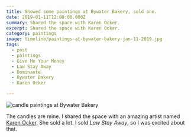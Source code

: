 ```yaml
---
title: Showed some paintings at Bywater Bakery, sold one.
date: 2019-01-11T12:00:00.000Z
summary: Shared the space with Karen Ocker.
excerpt: Shared the space with Karen Ocker.
category: paintings
image: timeline/paintings-at-bywater-bakery-jan-11-2019.jpg
tags:
  - post 
  - paintings
  - Give Me Your Money
  - Law Stay Away
  - Dominante
  - Bywater Bakery
  - Karen Ocker

---
```


![candle paintings at Bywater Bakery](/static/img/paintings/paintings-at-bywater-bakery-jan-11-2019.jpg "candle paintings at Bywater Bakery")

The candles are mine. I shared the space with an amazing artist named [Karen Ocker](https://www.karenockerart.com/). She sold a lot. I sold _Law Stay Away_, so I was excited about that.